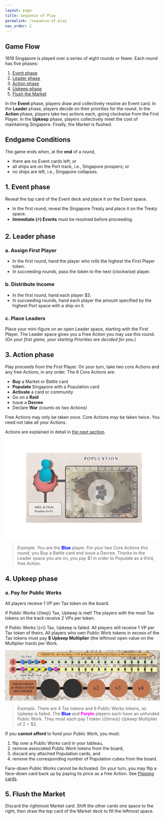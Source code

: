 ```yaml
---
layout: page
title: Sequence of Play
permalink: /sequence-of-play
nav_order: 2
---
```


## Game Flow

1819 Singapore is played over a series of eight rounds or fewer. Each round has five phases:
1. [Event phase](#1-event-phase)
2. [Leader phase](#2-leader-phase)
3. [Action phase](#3-action-phase)
4. [Upkeep phase](#4-upkeep-phase)
5. [Flush the Market](#5-flush-the-market)

In the **Event** phase, players draw and collectively resolve an Event card. In the **Leader** phase, players decide on their priorities for the round. In the **Action** phase, players take two actions each, going clockwise from the First Player. In the **Upkeep** phase, players collectively meet the cost of maintaining Singapore. Finally, the Market is flushed.

<!-- ---crises, global events, or shifting social mores that affect the rulers' status quo. -->

## Endgame Conditions

The game ends when, at the **end** of a round,

- there are no Event cards left; or
- all ships are on the Port track, i.e., Singapore prospers; or
- no ships are left, i.e., Singapore collapses.

## 1. Event phase

Reveal the top card of the Event deck and place it on the Event space.
- In the first round, reveal the Singapore Treaty and place it on the Treaty space.
- **Immediate (⚡)️ Events** must be resolved before proceeding.

## 2. Leader phase

### a. Assign First Player
- In the first round, hand the player who rolls the highest the First Player token.
- In succeeding rounds, pass the token to the next (clockwise) player.

### b. Distribute Income
- In the first round, hand each player $3.
- In succeeding rounds, hand each player the amount specified by the highest Port space with a ship on it.

### c. Place Leaders
Place your mini-figure on an open Leader space, starting with the First Player. The Leader space gives you a Free Action you may use this round. *(On your first game, your starting Priorities are decided for you.)*

## 3. Action phase
Play proceeds from the First Player. On your turn, take two core Actions and any free Actions, in any order. The 6 Core Actions are:

- **Buy** a Market or Battle card
- **Populate** Singapore with a Population card
- **Activate** a card or community
- Go on a **Raid**
- Issue a **Decree**
- Declare **War** *(counts as two Actions)*

Free Actions may only be taken once. Core Actions may be taken twice. You need not take all your Actions.

Actions are explained in detail in [the next section](/actions).

![Leader space](/img/leader_space.jpg)

> *Example.* You are the <span style="color:blue"><strong>Blue</strong></span> player. For your two Core Actions this round, you Buy a Battle card and issue a Decree. Thanks to the Leader space you are on, you pay $1 in order to Populate as a third, free Action.

<!-- *3-player game: the solo player takes 3 actions per turn.* -->

## 4. Upkeep phase

### a. Pay for Public Works
All players receive 1 VP per Tax token on the board.

If Public Works \\(\leq\\) Tax, Upkeep is met! The players with the most Tax tokens on the track receive 2 VPs per token.

If Public Works \\(\>\\) Tax, Upkeep is failed. All players still receive 1 VP per Tax token of theirs. All players who own Public Work tokens in excess of the Tax tokens must pay **$ Upkeep Multiplier** (the leftmost open value on the Multiplier track) per Work.

![Upkeep](/img/upkeep_example.jpg)

> *Example.* There are 4 Tax tokens and 6 Public Works tokens, so Upkeep is failed. The <span style="color:blue"><strong>Blue</strong></span> and <span style="color:magenta"><strong>Purple</strong></span> players each have an unfunded Public Work. They must each pay 1 token \\(\times\\) Upkeep Multiplier of 2 = $2.

If you **cannot afford** to fund your Public Work, you must:
1. flip over a Public Works card in your tableau,
2. remove associated Public Work tokens from the board,
3. discard any attached Population cards, and
4. remove the corresponding number of Population cubes from the board.

Face-down Public Works cannot be Activated. On your turn, you may flip a face-down card back up by paying its price as a free Action. See [Flipping cards](/important-concepts#flipping-cards).

## 5. Flush the Market
Discard the rightmost Market card. Shift the other cards one space to the right, then draw the top card of the Market deck to fill the leftmost space.